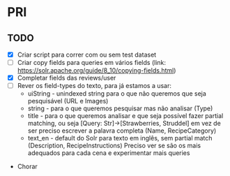 # PRI

## TODO

- [x] Criar script para correr com ou sem test dataset
- [ ] Criar copy fields para queries em vários fields (link: https://solr.apache.org/guide/8_10/copying-fields.html)
- [x] Completar fields das reviews/user
- [ ] Rever os field-types do texto, para já estamos a usar:
  - uiString - unindexed string para o que não queremos que seja pesquisável (URL e Images)
  - string - para o que queremos pesquisar mas não analisar (Type)
  - title - para o que queremos analisar e que seja possível fazer partial matching, ou seja [Query: Str]->[Strawberries, Struddel] em vez de ser preciso escrever a palavra completa (Name, RecipeCategory)
  - text_en - default do Solr para texto em inglês, sem partial match (Description, RecipeInstructions)
  Preciso ver se são os mais adequados para cada cena e experimentar mais queries
- Chorar